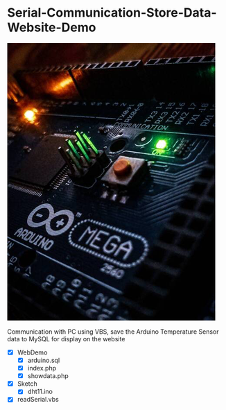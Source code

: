 # Serial-Communication-Store-Data-Website-Demo

![Arduino-Logo](https://raw.githubusercontent.com/arduino-uno/Serial-Communication-Store-Data-Website-Demo/main/chipz.png)

Communication with PC using VBS, save the Arduino Temperature Sensor data to MySQL for display on the website

- [x] WebDemo
  - [x] arduino.sql
  - [x] index.php
  - [x] showdata.php
- [x] Sketch
  - [x] dht11.ino
- [x] readSerial.vbs
